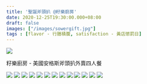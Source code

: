 ```yaml
---
title: '聖誕斧頭扒 @籽樂廚房'
date: 2020-12-25T19:30:00.000+08:00
draft: false
images: ["/images/sowergift.jpg"]
tags : [flavor - 行膳積腹, satisfaction - 黃店懲罰日]
---
```




![](/images/sowergift.jpg)

籽樂廚房 - 美國安格斯斧頭扒外賣四人餐

![](/images/sowergift.jpg)
![](/images/sowergift.jpg)
![](/images/sowergift.jpg)
![](/images/sowergift.jpg)
![](/images/sowergift.jpg)
![](/images/sowergift.jpg)
![](/images/sowergift.jpg)
![](/images/sowergift.jpg)
![](/images/sowergift.jpg)
![](/images/sowergift.jpg)
![](/images/sowergift.jpg)
![](/images/sowergift.jpg)
![](/images/sowergift.jpg)




